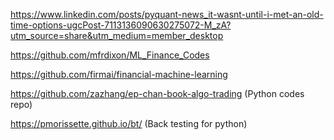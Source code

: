https://www.linkedin.com/posts/pyquant-news_it-wasnt-until-i-met-an-old-time-options-ugcPost-7113136090630275072-M_zA?utm_source=share&utm_medium=member_desktop

https://github.com/mfrdixon/ML_Finance_Codes

https://github.com/firmai/financial-machine-learning

https://github.com/zazhang/ep-chan-book-algo-trading (Python codes repo)

https://pmorissette.github.io/bt/ (Back testing for python)

